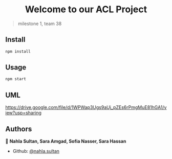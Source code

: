 <h1 align="center">Welcome to our ACL Project </h1>



> milestone 1, team 38

## Install

```sh
npm install
```

## Usage

```sh
npm start
```

## UML
https://drive.google.com/file/d/1WPWap3Ugs9aUj_pZEs6rPmgMuE81hGA1/view?usp=sharing



## Authors

👤 **Nahla Sultan, Sara Amgad, Sofia Nasser, Sara Hassan**

* Github: [@nahla.sultan](https://github.com/nahla.sultan)



